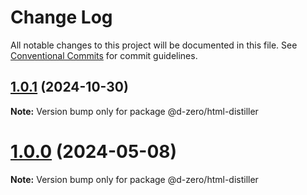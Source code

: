 # Change Log

All notable changes to this project will be documented in this file.
See [Conventional Commits](https://conventionalcommits.org) for commit guidelines.

## [1.0.1](https://github.com/d-zero-dev/tools/compare/@d-zero/html-distiller@1.0.0...@d-zero/html-distiller@1.0.1) (2024-10-30)

**Note:** Version bump only for package @d-zero/html-distiller

# [1.0.0](https://github.com/d-zero-dev/tools/compare/@d-zero/html-distiller@1.0.0-alpha.2...@d-zero/html-distiller@1.0.0) (2024-05-08)

**Note:** Version bump only for package @d-zero/html-distiller

